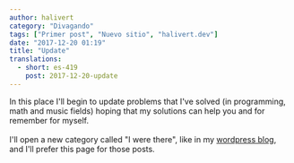 ```yaml
---
author: halivert
category: "Divagando"
tags: ["Primer post", "Nuevo sitio", "halivert.dev"]
date: "2017-12-20 01:19"
title: "Update"
translations:
  - short: es-419
    post: 2017-12-20-update
---
```


In this place I'll begin to update problems that I've solved (in programming,
math and music fields) hoping that my solutions can help you and for remember
for myself.
<br><br>
I'll open a new category called "I were there", like in my [wordpress blog][1],
and I'll prefer this page for those posts.

[1]: https://halivert.wordpress.com

